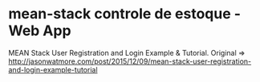 # mean-stack controle de estoque - Web App

MEAN Stack User Registration and Login Example & Tutorial. Original => http://jasonwatmore.com/post/2015/12/09/mean-stack-user-registration-and-login-example-tutorial